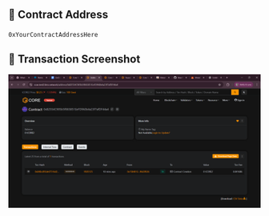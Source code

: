## 📜 Contract Address
`0xYourContractAddressHere`

## 📸 Transaction Screenshot
![Transaction Screenshot](Screenshot%202025-10-29%20191403.png)
